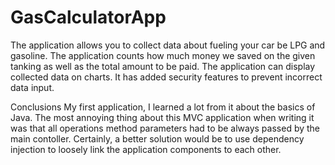 # GasCalculatorApp
The application allows you to collect data about fueling your car be LPG and gasoline. The application counts how much money we saved on the given tanking as well as 
the total amount to be paid. The application can display collected data on charts. It has added security features to prevent incorrect data input.


Conclusions My first application, I learned a lot from it about the basics of Java. The most annoying thing about this MVC application when writing it was that all operations method parameters had to be always passed by the main contoller. Certainly, a better solution would be to use dependency injection to loosely link the application components to each other.
